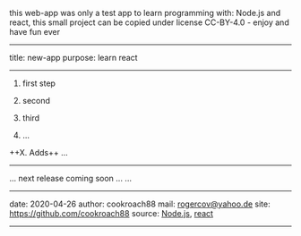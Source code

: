 this web-app was only a test app to learn programming with:
Node.js and react, this small project can be copied under
license CC-BY-4.0 - enjoy and have fun ever
- - - - - - - - - - - - - - - - - - - - - - - - - - - - - -
title: new-app
purpose: learn react
- - - - - - - - - - - - - - - - - - - - - - - - - - - - - -

1. first step

2. second

3. third

4. ...


++X. Adds++
...



* * *

...
next release coming soon ...
...
***********************************************************
date:	2020-04-26
author:	cookroach88
mail:	rogercov@yahoo.de
site:	https://github.com/cookroach88
source:	[Node.js](https://nodejs.org/de/download/), [react](https://de.reactjs.org/)	
***********************************************************